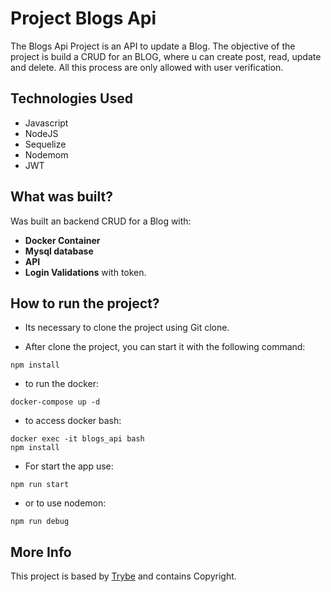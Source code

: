 # Project Blogs Api

The Blogs Api Project is an API to update a Blog. The objective of the project is build a CRUD for an BLOG, where u can create post, read, update and delete. All this process are only allowed with user verification.


## Technologies Used

* Javascript
* NodeJS
* Sequelize
* Nodemom
* JWT

## What was built?
Was built an backend CRUD for a Blog with:
* **Docker Container** 
* **Mysql database**
* **API**
* **Login Validations** with token. 

## How to run the project?

* Its necessary to clone the project using Git clone.

* After clone the project, you can start it with the following command:
```
npm install
```
* to run the docker:
 ```
 docker-compose up -d
 ```
 * to access docker bash:
 ```
 docker exec -it blogs_api bash
 npm install
 ```
 
 
 * For start the app use:
 ``` 
 npm run start
 ```
 * or to use nodemon: 
 ```
 npm run debug
 ```
 
 ## More Info
 This project is based by [Trybe](https://www.betrybe.com/) and contains Copyright.
